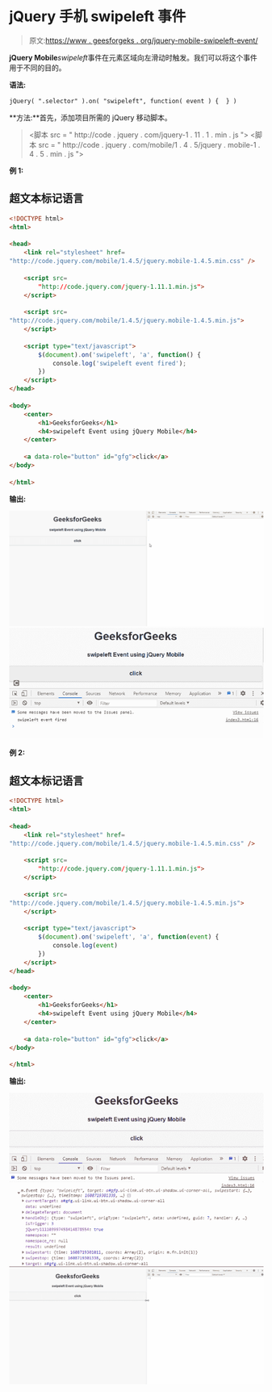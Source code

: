 # jQuery 手机 swipeleft 事件

> 原文:[https://www . geesforgeks . org/jquery-mobile-swipeleft-event/](https://www.geeksforgeeks.org/jquery-mobile-swipeleft-event/)

**jQuery Mobile***swipeleft*事件在元素区域向左滑动时触发。我们可以将这个事件用于不同的目的。

**语法:**

```html
jQuery( ".selector" ).on( "swipeleft", function( event ) {  } )
```

**方法:**首先，添加项目所需的 jQuery 移动脚本。

> <link rel="”stylesheet”" href="”http://code.jquery.com/mobile/1.4.5/jquery.mobile-1.4.5.min.css”">
> <脚本 src = " http://code . jquery . com/jquery-1 . 11 . 1 . min . js "></脚本>
> <脚本 src = " http://code . jquery . com/mobile/1 . 4 . 5/jquery . mobile-1 . 4 . 5 . min . js "></脚本>

**例 1:**

## 超文本标记语言

```html
<!DOCTYPE html>
<html>

<head>
    <link rel="stylesheet" href=
"http://code.jquery.com/mobile/1.4.5/jquery.mobile-1.4.5.min.css" />

    <script src=
        "http://code.jquery.com/jquery-1.11.1.min.js">
    </script>

    <script src=
"http://code.jquery.com/mobile/1.4.5/jquery.mobile-1.4.5.min.js">
    </script>

    <script type="text/javascript">
        $(document).on('swipeleft', 'a', function() {
            console.log('swipeleft event fired');
        })
    </script>
</head>

<body>
    <center>
        <h1>GeeksforGeeks</h1>
        <h4>swipeleft Event using jQuery Mobile</h4>
    </center>

    <a data-role="button" id="gfg">click</a>
</body>

</html>
```

**输出:**

![](img/d0fa2264fc47cc39cfa451957ad318c5.png) ![](img/17e3f2c081318503f59d51e5b9961d20.png)

**例 2:**

## 超文本标记语言

```html
<!DOCTYPE html>
<html>

<head>
    <link rel="stylesheet" href=
"http://code.jquery.com/mobile/1.4.5/jquery.mobile-1.4.5.min.css" />

    <script src=
        "http://code.jquery.com/jquery-1.11.1.min.js">
    </script>

    <script src=
"http://code.jquery.com/mobile/1.4.5/jquery.mobile-1.4.5.min.js">
    </script>

    <script type="text/javascript">
        $(document).on('swipeleft', 'a', function(event) {
            console.log(event)
        })
    </script>
</head>

<body>
    <center>
        <h1>GeeksforGeeks</h1>
        <h4>swipeleft Event using jQuery Mobile</h4>
    </center>

    <a data-role="button" id="gfg">click</a>
</body>

</html>
```

**输出:**

![](img/31f3b4895b4163c0fb7d2e1134aa7d68.png) ![](img/f3f03219090efd48490f27bf24d3a3fb.png)